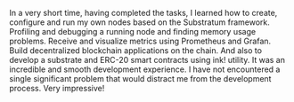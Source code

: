 In a very short time, having completed the tasks, I learned how to create, configure and run my own nodes based on the Substratum framework. Profiling and debugging a running node and finding memory usage problems. Receive and visualize metrics using Prometheus and Grafan. Build decentralized blockchain applications on the chain. And also to develop a substrate and ERC-20 smart contracts using ink! utility. It was an incredible and smooth development experience. I have not encountered a single significant problem that would distract me from the development process. Very impressive!
